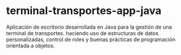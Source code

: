 # terminal-transportes-app-java
Aplicación de escritorio desarrollada en Java para la gestión de una terminal de transportes.  haciendo uso de estructuras de datos personalizadas, control de roles y buenas prácticas de programación orientada a objetos.
